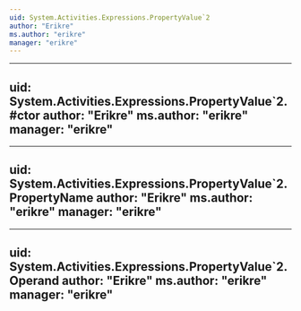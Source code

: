 ```yaml
---
uid: System.Activities.Expressions.PropertyValue`2
author: "Erikre"
ms.author: "erikre"
manager: "erikre"
---
```


---
uid: System.Activities.Expressions.PropertyValue`2.#ctor
author: "Erikre"
ms.author: "erikre"
manager: "erikre"
---

---
uid: System.Activities.Expressions.PropertyValue`2.PropertyName
author: "Erikre"
ms.author: "erikre"
manager: "erikre"
---

---
uid: System.Activities.Expressions.PropertyValue`2.Operand
author: "Erikre"
ms.author: "erikre"
manager: "erikre"
---

